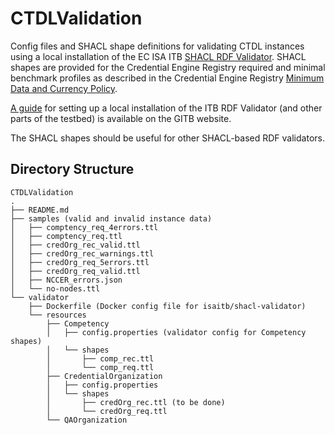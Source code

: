 # CTDLValidation
Config files and SHACL shape definitions for validating CTDL instances using a local installation of the EC ISA ITB [SHACL RDF Validator](https://www.itb.ec.europa.eu/shacl/any/upload). SHACL shapes are provided for the Credential Engine Registry required and minimal benchmark profiles as described in the Credential Engine Registry [Minimum Data and Currency Policy](https://credreg.com/registry/policy).

[A guide](https://www.itb.ec.europa.eu/docs/guides/latest/validatingRDF/index.html) for setting up a local installation of the ITB RDF Validator (and other parts of the testbed) is available on the GITB website.

The SHACL shapes should be useful for other SHACL-based RDF validators.

## Directory Structure
```
CTDLValidation
.
├── README.md
├── samples (valid and invalid instance data)
│   ├── comptency_req_4errors.ttl
│   ├── comptency_req.ttl
│   ├── credOrg_rec_valid.ttl
│   ├── credOrg_rec_warnings.ttl
│   ├── credOrg_req_5errors.ttl
│   ├── credOrg_req_valid.ttl
│   ├── NCCER_errors.json
│   └── no-nodes.ttl
└── validator
    ├── Dockerfile (Docker config file for isaitb/shacl-validator)
    └── resources
        ├── Competency
        │   ├── config.properties (validator config for Competency shapes)
        │   └── shapes
        │       ├── comp_rec.ttl
        │       └── comp_req.ttl
        ├── CredentialOrganization
        │   ├── config.properties
        │   └── shapes
        │       ├── credOrg_rec.ttl (to be done)
        │       └── credOrg_req.ttl
        └── QAOrganization

```
